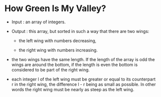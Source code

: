 # How Green Is My Valley?

- Input : an array of integers.

- Output : this array, but sorted in such a way that there are two wings:

  - the left wing with numbers decreasing,

  - the right wing with numbers increasing.

- the two wings have the same length. If the length of the array is odd the wings are around the bottom, if the length is even the bottom is considered to be part of the right wing.

- each integer l of the left wing must be greater or equal to its counterpart r in the right wing, the difference l - r being as small as possible. In other words the right wing must be nearly as steep as the left wing.